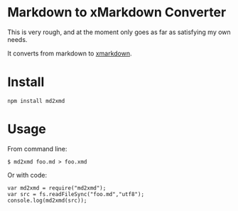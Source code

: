 # Markdown to xMarkdown Converter

This is very rough, and at the moment only goes as far as satisfying my own needs.

It converts from markdown to [xmarkdown](http://github.com/hayeah/xmd).

# Install

```
npm install md2xmd
```

# Usage

From command line:

```
$ md2xmd foo.md > foo.xmd
```

Or with code:

```
var md2xmd = require("md2xmd");
var src = fs.readFileSync("foo.md","utf8");
console.log(md2xmd(src));
```
